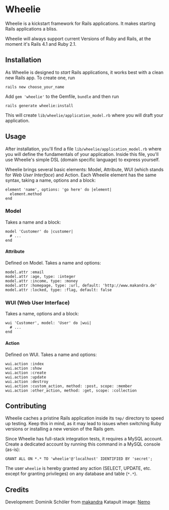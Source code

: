 # Wheelie

Wheelie is a kickstart framework for Rails applications. It makes starting
Rails applications a bliss.

Wheelie will always support current Versions of Ruby and Rails, at the moment
it's Rails 4.1 and Ruby 2.1.

## Installation

As Wheelie is designed to *start* Rails applications, it works best with a
clean new Rails app. To create one, run

    rails new choose_your_name

Add `gem 'wheelie'` to the Gemfile, `bundle` and then run

    rails generate wheelie:install

This will create `lib/wheelie/application_model.rb` where you will draft your
application.


## Usage

After installation, you'll find a file `lib/wheelie/application_model.rb` where
you will define the fundamentals of your application. Inside this file, you'll
use Wheelie's simple DSL (domain specific language) to express yourself.

Wheelie brings several basic elements: Model, Attribute, WUI (which stands for
*Web User Interface*) and Action. Each Wheelie element has the same syntax,
taking a name, options and a block:

    element 'name', options: 'go here' do |element|
      element.method
    end


### Model
Takes a name and a block:

    model 'Customer' do |customer|
      # ...
    end


#### Attribute
Defined on Model. Takes a name and options:

    model.attr :email
    model.attr :age, type: :integer
    model.attr :income, type: :money
    model.attr :homepage, type: :url, default: 'http://www.makandra.de'
    model.attr :locked, type: :flag, default: false


### WUI (Web User Interface)
Takes a name, options and a block:

    wui 'Customer', model: 'User' do |wui|
      # ...
    end


#### Action
Defined on WUI. Takes a name and options:

    wui.action :index
    wui.action :show
    wui.action :create
    wui.action :update
    wui.action :destroy
    wui.action :custom_action, method: :post, scope: :member
    wui.action :other_action, method: :get, scope: :collection


## Contributing

<!-- 1. Fork it ( http://github.com/<my-github-username>/wheelie/fork )
2. Create your feature branch (`git checkout -b my-new-feature`)
3. Commit your changes (`git commit -am 'Add some feature'`)
4. Push to the branch (`git push origin my-new-feature`)
5. Create new Pull Request -->

Wheelie caches a pristine Rails application inside its `tmp/` directory to speed up testing. Keep this in mind, as it may lead to issues when switching Ruby versions or installing a new version of the Rails gem.

Since Wheelie has full-stack integration tests, it requires a MySQL account. Create a dedicated account by running this command in a MySQL console (as-is):

    GRANT ALL ON *.* TO 'wheelie'@'localhost' IDENTIFIED BY 'secret';

The user `wheelie` is hereby granted any action (SELECT, UPDATE, etc. except for granting privileges) on any database and table (`*.*`).


## Credits

Development: Dominik Schöler from [makandra](makandra.com)
Katapult image: [Nemo](http://pixabay.com/de/katapult-30061)

